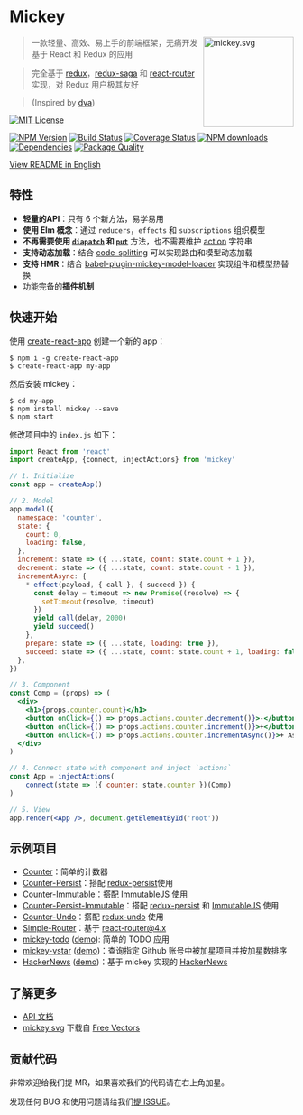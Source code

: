 # Mickey

<img src="http://ojh17srjb.bkt.gdipper.com/mickey.svg" alt="mickey.svg" width="160px" align="right">

> 一款轻量、高效、易上手的前端框架，无痛开发基于 React 和 Redux 的应用

> 完全基于 [redux](https://github.com/reactjs/redux)，[redux-saga](https://github.com/yelouafi/redux-saga) 和 [react-router](https://github.com/ReactTraining/react-router) 实现，对 Redux 用户极其友好 

> (Inspired by [dva](https://github.com/dvajs/dva))


[![MIT License](https://img.shields.io/badge/license-MIT_License-green.svg?style=flat-square)](https://github.com/mickey/mickey/blob/master/LICENSE)

[![NPM Version](https://img.shields.io/npm/v/mickey.svg?style=flat-square)](https://www.npmjs.com/package/mickey)
[![Build Status](https://img.shields.io/travis/mickeyjsx/mickey.svg?style=flat)](https://travis-ci.org/mickeyjsx/mickey)
[![Coverage Status](https://img.shields.io/coveralls/mickeyjsx/mickey.svg?style=flat)](https://coveralls.io/r/mickeyjsx/mickey)
[![NPM downloads](http://img.shields.io/npm/dm/mickey.svg?style=flat)](https://npmjs.org/package/mickey)
[![Dependencies](https://david-dm.org/mickey/mickey/status.svg)](https://david-dm.org/mickey/mickey)
[![Package Quality](http://npm.packagequality.com/shield/mickey.svg)](http://packagequality.com/#?package=mickey)

[View README in English](../../README.md#features)

## 特性

- **轻量的API**：只有 6 个新方法，易学易用
- **使用 Elm 概念**：通过 `reducers`，`effects` 和 `subscriptions` 组织模型
- **不再需要使用 [`diapatch`](https://github.com/reactjs/react-redux/blob/master/docs/api.md#inject-just-dispatch-and-dont-listen-to-store) 和 [`put`](https://redux-saga.js.org/docs/api/#putaction)** 方法，也不需要维护 [action](http://redux.js.org/docs/basics/Actions.html) 字符串
- **支持动态加载**：结合 [code-splitting](https://webpack.js.org/guides/code-splitting/) 可以实现路由和模型动态加载
- **支持 HMR**：结合 [babel-plugin-mickey-model-loader](https://github.com/mickeyjsx/babel-plugin-mickey-model-loader) 实现组件和模型热替换
- 功能完备的**插件机制**

## 快速开始

使用 [create-react-app](https://github.com/facebookincubator/create-react-app) 创建一个新的 app：

```shell
$ npm i -g create-react-app
$ create-react-app my-app
```

然后安装 mickey：

```shell
$ cd my-app
$ npm install mickey --save
$ npm start
```

修改项目中的 `index.js` 如下：

```jsx
import React from 'react'
import createApp, {connect, injectActions} from 'mickey'

// 1. Initialize
const app = createApp()

// 2. Model
app.model({
  namespace: 'counter',
  state: {
    count: 0,
    loading: false,
  },
  increment: state => ({ ...state, count: state.count + 1 }),
  decrement: state => ({ ...state, count: state.count - 1 }),
  incrementAsync: {
    * effect(payload, { call }, { succeed }) {
      const delay = timeout => new Promise((resolve) => {
        setTimeout(resolve, timeout)
      })
      yield call(delay, 2000)
      yield succeed()
    },
    prepare: state => ({ ...state, loading: true }),
    succeed: state => ({ ...state, count: state.count + 1, loading: false }),
  },
})

// 3. Component
const Comp = (props) => (
  <div>
    <h1>{props.counter.count}</h1>
    <button onClick={() => props.actions.counter.decrement()}>-</button>
    <button onClick={() => props.actions.counter.increment()}>+</button>
    <button onClick={() => props.actions.counter.incrementAsync()}>+ Async</button>
  </div>
)

// 4. Connect state with component and inject `actions`
const App = injectActions(
    connect(state => ({ counter: state.counter })(Comp)
)

// 5. View
app.render(<App />, document.getElementById('root'))
```

## 示例项目

- [Counter](../../examples/counter)：简单的计数器
- [Counter-Persist](../../examples/counter-persist)：搭配 [redux-persist](https://github.com/rt2zz/redux-persist)使用
- [Counter-Immutable](../../examples/counter-immutable)：搭配 [ImmutableJS](https://github.com/facebook/immutable-js/) 使用
- [Counter-Persist-Immutable](../../examples/counter-persist-immutable)：搭配 [redux-persist](https://github.com/rt2zz/redux-persist) 和 [ImmutableJS](https://github.com/facebook/immutable-js/) 使用
- [Counter-Undo](../../examples/counter-undo)：搭配 [redux-undo](https://github.com/omnidan/redux-undo) 使用
- [Simple-Router](./examples/simple-router)：基于 [react-router@4.x](https://reacttraining.com/react-router/)
- [mickey-todo](https://github.com/mickeyjsx/mickey-todo) ([demo](https://mickeyjsx.github.io/todo)): 简单的 TODO 应用
- [mickey-vstar](https://github.com/mickeyjsx/mickey-vstar) ([demo](http://mickeyjsx.github.io/vstar))：查询指定 Github 账号中被加星项目并按加星数排序
- [HackerNews](https://github.com/mickeyjsx/mickey-hackernews) ([demo](http://mickeyjsx.github.io/hackernews))：基于 mickey 实现的 [HackerNews](https://github.com/vuejs/vue-hackernews-2.0)

## 了解更多

- [API 文档](./api.md)
- [mickey.svg](../../mickey.svg) 下载自 [Free Vectors](http://all-free-download.com/free-vector/download/disney-disney-vector_288586.html)

## 贡献代码

非常欢迎给我们提 MR，如果喜欢我们的代码请在右上角加星。

发现任何 BUG 和使用问题请给我们[提 ISSUE](https://github.com/mickey/mickey/issues/new)。
